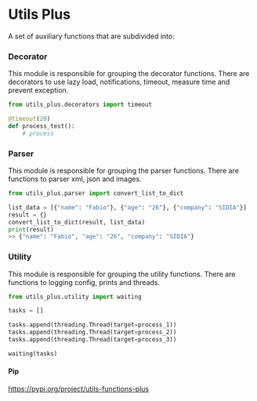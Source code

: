 # Utils Plus

A set of auxiliary functions that are subdivided into:


### Decorator

This module is responsible for grouping the decorator functions.
There are decorators to use lazy load, notifications, timeout, measure time and prevent exception.

```python
from utils_plus.decorators import timeout

@timeout(20)
def process_test():
    # process
```


### Parser

This module is responsible for grouping the parser functions.
There are functions to parser xml, json and images.

```python
from utils_plus.parser import convert_list_to_dict

list_data = [{"name": "Fabio"}, {"age": "26"}, {"company": "SIDIA"}]
result = {}
convert_list_to_dict(result, list_data)
print(result)
>> {"name": "Fabio", "age": "26", "company": "SIDIA"}
```


### Utility

This module is responsible for grouping the utility functions.
There are functions to logging config, prints and threads.

```python
from utils_plus.utility import waiting

tasks = []

tasks.append(threading.Thread(target=process_1))
tasks.append(threading.Thread(target=process_2))
tasks.append(threading.Thread(target=process_3))

waiting(tasks)

```

#### Pip

https://pypi.org/project/utils-functions-plus

```
